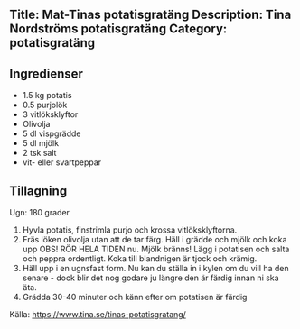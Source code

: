 Title: Mat-Tinas potatisgratäng
Description: Tina Nordströms potatisgratäng
Category: potatisgratäng
---

## Ingredienser

* 1.5 kg potatis
* 0.5 purjolök
* 3 vitlöksklyftor
* Olivolja
* 5 dl vispgrädde
* 5 dl mjölk
* 2 tsk salt
* vit- eller svartpeppar

## Tillagning

Ugn: 180 grader

1. Hyvla potatis, finstrimla purjo och krossa vitlöksklyftorna.
2. Fräs löken olivolja utan att de tar färg. Häll i grädde och mjölk och koka upp OBS! RÖR HELA TIDEN nu. Mjölk bränns! Lägg i potatisen och salta och peppra ordentligt. Koka till blandnigen är tjock och krämig.
3. Häll upp i en ugnsfast form. Nu kan du ställa in i kylen om du vill ha den senare - dock blir det nog godare ju längre den är färdig innan ni ska äta.
4. Grädda 30-40 minuter och känn efter om potatisen är färdig

Källa: https://www.tina.se/tinas-potatisgratang/